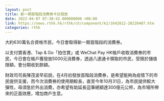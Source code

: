 ```yaml
---
layout: post
title: 新一期首階段消費券今日發放
date: 2022-04-07 07:30:42.000000000 +08:00
link: https://news.rthk.hk/rthk/ch/component/k2/1642812-20220407.htm
categories: rthk
---
```


大約630萬名合資格市民，今日會取得新一期首階段的消費券。

以支付寶香港、Tap & Go「拍住賞」或 WeChat Pay HK帳戶收取消費券的市民，今日會在帳戶獲發放5000元消費券，透過八達通卡領取的市民，受限於儲值限額，會分期收到款額。

財政司司長陳茂波早前說，在4月初發放首階段消費券，是希望能夠為疫情下的市民提供支援，而今次消費券的使用期較長，直至今年10月31日，為市民提供較大彈性，毋須急於外出消費，亦希望有助延長這筆總額達300億元公帑，為市場所帶來的正面效應，增加商戶生意。
